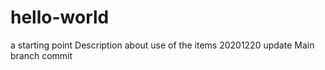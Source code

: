 # hello-world
a starting point
Description about use of the items
20201220 update
Main branch commit
